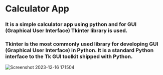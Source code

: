 # Calculator App

<h3>It is a simple calculator app using python and for GUI (Graphical User Interface) Tkinter library is used.</h3>

<h3>Tkinter is the most commonly used library for developing GUI (Graphical User Interface) in Python. It is a standard Python interface to the Tk GUI toolkit shipped with Python.</h3>

![Screenshot 2023-12-16 171504](https://github.com/AayushiChauhan152/Simple_Calculator/assets/96294707/b56a240e-ef2b-4567-9254-2ba7cdf195bf)
